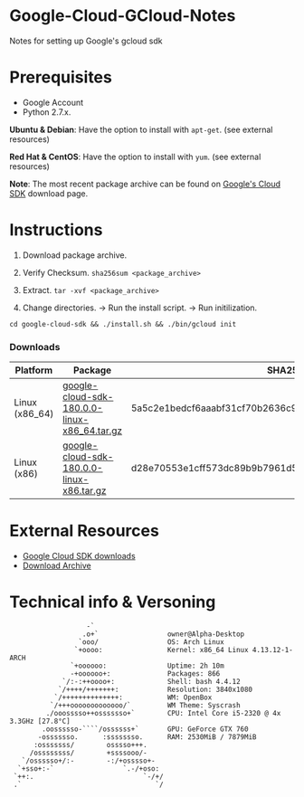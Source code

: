 # Google-Cloud-GCloud-Notes
Notes for setting up Google's gcloud sdk


# Prerequisites

- Google Account
- Python 2.7.x.

__Ubuntu & Debian__: Have the option to install with `apt-get`. (see external resources)

__Red Hat & CentOS__: Have the option to install with `yum`. (see external resources)

__Note__: The most recent package archive can be found on [Google's Cloud SDK](https://cloud.google.com/sdk/downloads#versioned) download page. 


# Instructions

1) Download package archive.

2) Verify Checksum. `sha256sum <package_archive>`

3) Extract. `tar -xvf <package_archive>`

4) Change directories. -> Run the install script. -> Run initilization.

`cd google-cloud-sdk && ./install.sh && ./bin/gcloud init`

### Downloads

| Platform | Package | SHA256 Checksum |
| --- | --- | --- |
| Linux (x86_64) | [google-cloud-sdk-180.0.0-linux-x86_64.tar.gz](https://dl.google.com/dl/cloudsdk/channels/rapid/downloads/google-cloud-sdk-180.0.0-linux-x86_64.tar.gz) | 5a5c2e1bedcf6aaabf31cf70b2636c99c1f022c68f14702b832129f686bbdd8b | 
| Linux (x86) | [google-cloud-sdk-180.0.0-linux-x86.tar.gz](https://dl.google.com/dl/cloudsdk/channels/rapid/downloads/google-cloud-sdk-180.0.0-linux-x86.tar.gz) | d28e70553e1cff573dc89b9b7961d58d9205c58cb847dd0417c8f3990a49427a | 

# External Resources

- [Google Cloud SDK downloads](https://cloud.google.com/sdk/downloads)
- [Download Archive](https://storage.cloud.google.com/cloud-sdk-release)


# Technical info & Versoning
````
                   -`                 
                  .o+`                 owner@Alpha-Desktop
                 `ooo/                 OS: Arch Linux 
                `+oooo:                Kernel: x86_64 Linux 4.13.12-1-ARCH
               `+oooooo:               Uptime: 2h 10m
               -+oooooo+:              Packages: 866
             `/:-:++oooo+:             Shell: bash 4.4.12
            `/++++/+++++++:            Resolution: 3840x1080
           `/++++++++++++++:           WM: OpenBox
          `/+++ooooooooooooo/`         WM Theme: Syscrash
         ./ooosssso++osssssso+`        CPU: Intel Core i5-2320 @ 4x 3.3GHz [27.8°C]
        .oossssso-````/ossssss+`       GPU: GeForce GTX 760
       -osssssso.      :ssssssso.      RAM: 2530MiB / 7879MiB
      :osssssss/        osssso+++.    
     /ossssssss/        +ssssooo/-    
   `/ossssso+/:-        -:/+osssso+-  
  `+sso+:-`                 `.-/+oso: 
 `++:.                           `-/+/
 .`                                 `/
 ````
 

